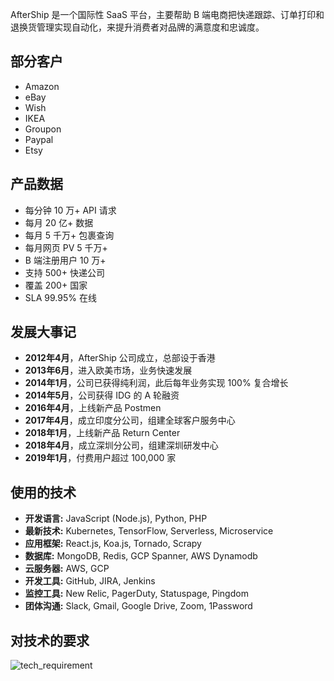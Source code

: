 
AfterShip 是一个国际性 SaaS 平台，主要帮助 B 端电商把快递跟踪、订单打印和退换货管理实现自动化，来提升消费者对品牌的满意度和忠诚度。

## 部分客户

* Amazon
* eBay
* Wish
* IKEA
* Groupon
* Paypal
* Etsy 

## 产品数据

* 每分钟 10 万+ API 请求
* 每月 20 亿+ 数据
* 每月 5 千万+ 包裹查询
* 每月网页 PV 5 千万+
* B 端注册用户 10 万+ 
* 支持 500+ 快递公司
* 覆盖 200+ 国家
* SLA 99.95% 在线

## 发展大事记

* **2012年4月**，AfterShip 公司成立，总部设于香港
* **2013年6月**，进入欧美市场，业务快速发展
* **2014年1月**，公司已获得纯利润，此后每年业务实现 100% 复合增长
* **2014年5月**，公司获得 IDG 的 A 轮融资
* **2016年4月**，上线新产品 Postmen
* **2017年4月**，成立印度分公司，组建全球客户服务中心
* **2018年1月**，上线新产品 Return Center
* **2018年4月**，成立深圳分公司，组建深圳研发中心
* **2019年1月**，付费用户超过 100,000 家

## 使用的技术 

* **开发语言:** JavaScript (Node.js), Python, PHP
* **最新技术:** Kubernetes, TensorFlow, Serverless, Microservice
* **应用框架:** React.js, Koa.js, Tornado, Scrapy
* **数据库:**   MongoDB, Redis, GCP Spanner, AWS Dynamodb
* **云服务器:** AWS, GCP
* **开发工具:** GitHub, JIRA, Jenkins 
* **监控工具:** New Relic, PagerDuty, Statuspage, Pingdom
* **团体沟通:** Slack, Gmail, Google Drive, Zoom, 1Password

## 对技术的要求

![tech_requirement](./badge.png)
